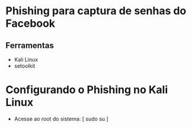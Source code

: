 # Phishing para captura de senhas do Facebook

## Ferramentas
* Kali Linux
* setoolkit

# Configurando o Phishing no Kali Linux
* Acesse ao root do sistema: [ sudo su ]
